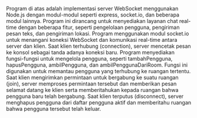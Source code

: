 Program di atas adalah implementasi server WebSocket menggunakan Node.js dengan modul-modul seperti express, socket.io, dan beberapa modul lainnya. Program ini dirancang untuk menyediakan layanan chat real-time dengan beberapa fitur, seperti pengelolaan pengguna, pengiriman pesan teks, dan pengiriman lokasi. 
Program menggunakan modul socket.io untuk menangani koneksi WebSocket dan komunikasi real-time antara server dan klien.
Saat klien terhubung (connection), server mencetak pesan ke konsol sebagai tanda adanya koneksi baru.
Program menyediakan fungsi-fungsi untuk mengelola pengguna, seperti tambahPengguna, hapusPengguna, ambilPengguna, dan ambilPenggunaDariRoom. Fungsi ini digunakan untuk memantau pengguna yang terhubung ke ruangan tertentu.
Saat klien mengirimkan permintaan untuk bergabung ke suatu ruangan (join), server memproses permintaan tersebut dan memberikan pesan selamat datang ke klien serta memberitahukan kepada ruangan bahwa pengguna baru telah bergabung.
Saat klien terputus (disconnect), server menghapus pengguna dari daftar pengguna aktif dan memberitahu ruangan bahwa pengguna tersebut telah keluar.
